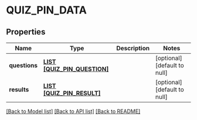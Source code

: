 # QUIZ_PIN_DATA

## Properties
Name | Type | Description | Notes
------------ | ------------- | ------------- | -------------
**questions** | [**LIST [QUIZ_PIN_QUESTION]**](QuizPinQuestion.md) |  | [optional] [default to null]
**results** | [**LIST [QUIZ_PIN_RESULT]**](QuizPinResult.md) |  | [optional] [default to null]

[[Back to Model list]](../README.md#documentation-for-models) [[Back to API list]](../README.md#documentation-for-api-endpoints) [[Back to README]](../README.md)


